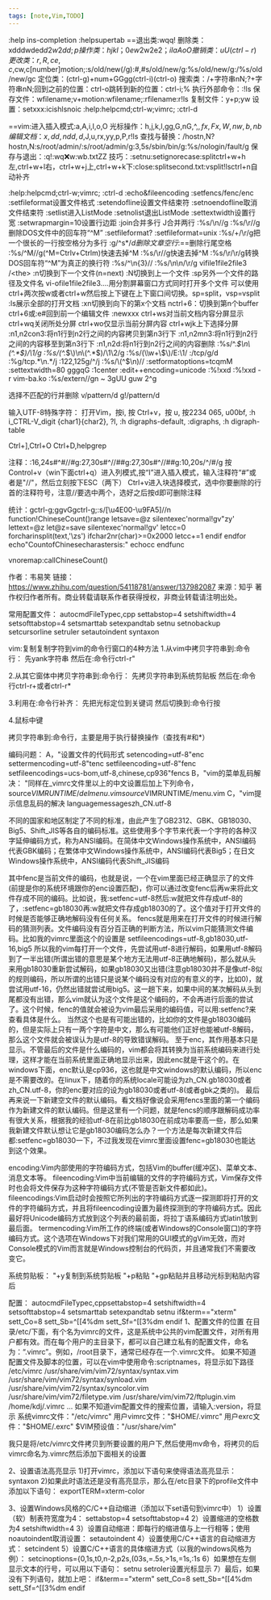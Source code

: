 ```yaml
---
tags: [note,Vim,TODO]
---
```


:help ins-completion
:helpsupertab
==退出类:wqq!
删除类：xdddwded$d2w2dd;p
操作类：hjkl；0ew$2w2e2$；iIaAoO
撤销类：uU(ctrl-r)
更改类：r,R,ce,c$,cw,c[number]motion;:s/old/new(/g):#,#s/old/new/g:%s/old/new/g:/%s/old/new/gc
定位类：(ctrl-g)+num+GGgg(ctrl-i)(ctrl-o)
搜索类：/+字符串nN;?+字符串nN;回到之前的位置：ctrl-o跳转到新的位置：ctrl-i;%
执行外部命令：:!ls
保存文件：wfilename;v+motion:wfilename;:rfilename:r!ls
复制文件：y+p;yw
设置：setxxx:icishlsnoic
:help:helpcmd;ctrl-w;vimrc;
:ctrl-d<TAB>

==vim:进入插入模式:a,A,i,I,o,O
光标操作：h,j,k,l,gg,G,nG,^,$,fx,Fx,W,nw,b,nb
编辑文档：x,dd,ndd,d$,J,u,rx,yy,p,P,r!ls
查找与替换：/hostn,N?hostn,N:s/root/admin/:s/root/admin/g:3,5s/sbin/bin/g:%s/nologin/fault/g
保存与退出：:q!:wq:x:w:wb.txtZZ
技巧：:setnu:setignorecase:splitctrl+w+h左,ctrl+w+l右，ctrl+w+j上,ctrl+w+k下:close:splitsecond.txt:vsplit!lsctrl+n自动补齐

:help:helpcmd;ctrl-w;vimrc;
:ctrl-d<TAB>
:echo&fileencoding
:setfencs/fenc/enc
:setfileformat设置文件格式
:setendofline设置文件结束符
:setnoendofline取消文件结束符
:setlist进入ListMode
:setnolist退出ListMode
:settextwidth设置行宽
:setwrapmargin=10设置行边距
:join合并多行
J合并两行
:%s/\n//g
:%s/\r//g删除DOS文件中的回车符“^M”
:setfileformat?
:setfileformat=unix
:%s/+/\r/g把一个很长的一行按空格分为多行
:g/^s*$/d删除文章空行
:%s=*$==删除行尾空格
:%s/^M//g(^M=Ctrlv+Ctrlm)快速去掉^M
:%s/\r//g快速去掉^M
:%s/\r/\r/g转换DOS回车符“^M”为真正的换行符
:%s/^\n\{3}//
:%s/\n\n/\r/g
vifile1file2file3
/\<the\>
:n切换到下一个文件(n=next)
:N切换到上一个文件
:sp另外一个文件的路径及文件名
vi-ofile1file2file3....用分割屏幕窗口方式同时打开多个文件
可以使用ctrl+两次按w或者ctrl+w然后按上下键在上下窗口间切换。sp=split，vsp=vsplit
:ls展示全部的打开文档
:xn切换到向下的第x个文档
nctrl+6：切换到第n个buffer
ctrl+6或:e#回到前一个编辑文件
:newxxx
ctrl+ws对当前文档内容分屏显示
ctrl+wq关闭所处分屏
ctrl+wo仅显示当前分屏内容
ctrl+wjk上下选择分屏
:n1,n2con3:将n1行到n2行之间的内容拷贝到第n3行下
:n1,n2mn3:将n1行到n2行之间的内容移至到第n3行下
:n1,n2d:将n1行到n2行之间的内容删除
:%s/^.*$\n\(^.*$\)/\1/g
:%s/\(^.*$\)\n\(^.*$\)/\1\2/g
:%s/\(\\\w\+\\$\)/E:\1/
:/tcp/g/d
:%g/tcp.*\n.*/j
:122,125g/^/j
:%s/\(^$\n\)//
:setformatoptions=tcqmM
:settextwidth=80
gggqG
:1center
:edit++encoding=unicode
:%!xxd
:%!xxd -r
vim-ba.ko
:%s/extern//gn
~
3gUU
guw
2^g

选择不匹配的行并删除
v/pattern/d
g!/pattern/d

输入UTF-8特殊字符：
打开Vim，按i, 按 Ctrl+v，按 u, 按2234
<C-v>065, <C-v>u00bf, :h  i_CTRL-V_digit
<C-k>{char1}{char2}, <C-k>?I, :h  digraphs-default, :digraphs, :h  digraph-table

Ctrl+],Ctrl+O
Ctrl+D,helpgrep

注释：:16,24s#^#//#g:27,30s#^//##g:27,30s#^//##g:10,20s/^/#/g
按Control+v（win下面ctrl+q）进入列模式,按“I”进入插入模式，输入注释符“#”或者是"//"，然后立刻按下ESC（两下）
Ctrl+v进入块选择模式，选中你要删除的行首的注释符号，注意//要选中两个，选好之后按d即可删除注释

统计：gctrl-g;ggvGgctrl-g;:s/[\u4E00-\u9FA5]//n
function!ChineseCount()range
	letsave=@z
	silentexec'normal!gv"zy'
	lettext=@z
	let@z=save
	silentexec'normal!gv'
	letcc=0
	forcharinsplit(text,'\zs')
		ifchar2nr(char)>=0x2000
			letcc+=1
		endif
	endfor
	echo"CountofChinesecharastersis:"
	echocc
endfunc

vnoremap<F7>:callChineseCount()<cr>

作者：韦易笑
链接：https://www.zhihu.com/question/54118781/answer/137982087
来源：知乎
著作权归作者所有。商业转载请联系作者获得授权，非商业转载请注明出处。


常用配置文件：
autocmdFileTypec,cpp
settabstop=4
setshiftwidth=4
setsofttabstop=4
setsmarttab
setexpandtab
setnu
setnobackup
setcursorline
setruler
setautoindent
syntaxon

vim:复制复制字符到vim的命令行窗口的4种方法
1.从vim中拷贝字符串到:命令行：
先yank字符串
然后在:命令行ctrl-r"

2.从其它窗体中拷贝字符串到:命令行：
先拷贝字符串到系统剪贴板
然后在:命令行ctrl-r+或者ctrl-r*

3.利用<CTRL-R><CTRL-W>在:命令行补齐：
先把光标定位到关键词
然后切换到:命令行按<CTRL-R><CTRL-W>

4.鼠标中键

拷贝字符串到:命令行，主要是用于执行替换操作（查找有#和*）

编码问题：
A，"设置文件的代码形式
setencoding=utf-8"enc
settermencoding=utf-8"tenc
setfileencoding=utf-8"fenc
setfileencodings=ucs-bom,utf-8,chinese,cp936"fencs
B，"vim的菜单乱码解决：
"同样在_vimrc文件里以上的中文设置后加上下列命令，
source$VIMRUNTIME/delmenu.vim
source$VIMRUNTIME/menu.vim
C，"vim提示信息乱码的解决
languagemessageszh_CN.utf-8

不同的国家和地区制定了不同的标准，由此产生了GB2312、GBK、GB18030、Big5、Shift_JIS等各自的编码标准。这些使用多个字节来代表一个字符的各种汉字延伸编码方式，称为ANSI编码。在简体中文Windows操作系统中，ANSI编码代表GBK编码；在繁体中文Windows操作系统中，ANSI编码代表Big5；在日文Windows操作系统中，ANSI编码代表Shift_JIS编码

其中fenc是当前文件的编码，也就是说，一个在vim里面已经正确显示了的文件(前提是你的系统环境跟你的enc设置匹配)，你可以通过改变fenc后再w来将此文件存成不同的编码。比如说，我:setfenc=utf-8然后:w就把文件存成utf-8的了，:setfenc=gb18030再:w就把文件存成gb18030的了。这个值对于打开文件的时候是否能够正确地解码没有任何关系。
fencs就是用来在打开文件的时候进行解码的猜测列表。文件编码没有百分百正确的判断方法，所以vim只能猜测文件编码。比如我的vimrc里面这个的设置是
setfileencodings=utf-8,gb18030,utf-16,big5
所以我的vim每打开一个文件，先尝试用utf-8进行解码，如果用utf-8解码到了一半出错(所谓出错的意思是某个地方无法用utf-8正确地解码)，那么就从头来用gb18030重新尝试解码，如果gb18030又出错(注意gb18030并不是像utf-8似的规则编码，所以所谓的出错只是说某个编码没有对应的有意义的字，比如0)，就尝试用utf-16，仍然出错就尝试用big5。这一趟下来，如果中间的某次解码从头到尾都没有出错，那么vim就认为这个文件是这个编码的，不会再进行后面的尝试了。这个时候，fenc的值就会被设为vim最后采用的编码值，可以用:setfenc?来查看具体是什么。
当然这个也是有可能出错的，比如你的文件是gb18030编码的，但是实际上只有一两个字符是中文，那么有可能他们正好也能被utf-8解码，那么这个文件就会被误认为是utf-8的导致错误解码。
至于enc，其作用基本只是显示。不管最后的文件是什么编码的，vim都会将其转换为当前系统编码来进行处理，这样才能在当前系统里面正确地显示出来，因此enc就是干这个的。在windows下面，enc默认是cp936，这也就是中文windows的默认编码，所以enc是不需要改的。在linux下，随着你的系统locale可能设为zh_CN.gb18030或者zh_CN.utf-8，你的enc要对应的设为gb18030或者utf-8(或者gbk之类的)。
最后再来说一下新建空文件的默认编码。看文档好像说会采用fencs里面的第一个编码作为新建文件的默认编码。但是这里有一个问题，就是fencs的顺序跟解码成功率有很大关系，根据我的经验utf-8在前比gb18030在前成功率要高一些，那么如果我新建文件默认想让它是gb18030编码怎么办？一个方法是每次新建文件后都:setfenc=gb18030一下，不过我发现在vimrc里面设置fenc=gb18030也能达到这个效果。

encoding:Vim内部使用的字符编码方式，包括Vim的buffer(缓冲区)、菜单文本、消息文本等。
fileencoding:Vim中当前编辑的文件的字符编码方式，Vim保存文件时也会将文件保存为这种字符编码方式(不管是否新文件都如此)。
fileencodings:Vim启动时会按照它所列出的字符编码方式逐一探测即将打开的文件的字符编码方式，并且将fileencoding设置为最终探测到的字符编码方式。因此最好将Unicode编码方式放到这个列表的最前面，将拉丁语系编码方式latin1放到最后面。
termencoding:Vim所工作的终端(或者Windows的Console窗口)的字符编码方式。这个选项在Windows下对我们常用的GUI模式的gVim无效，而对Console模式的Vim而言就是Windows控制台的代码页，并且通常我们不需要改变它。

系统剪贴板：
"+y复制到系统剪贴板
"+p粘贴
"+gp粘贴并且移动光标到粘贴内容后

配置：
autocmdFileTypec,cppsettabstop=4
setshiftwidth=4
setsofttabstop=4
setsmarttab
setexpandtab
setnu
if&term=="xterm"
sett_Co=8
sett_Sb=^[[4%dm
sett_Sf=^[[3%dm
endif
1、配置文件的位置
在目录/etc/下面，有个名为vimrc的文件，这是系统中公共的vim配置文件，对所有用户都有效。而在每个用户的主目录下，都可以自己建立私有的配置文件，命名为：“.vimrc”。例如，/root目录下，通常已经存在一个.vimrc文件。
如果不知道配置文件及脚本的位置，可以在vim中使用命令:scriptnames，将显示如下路径
/etc/vimrc
/usr/share/vim/vim72/syntax/syntax.vim
/usr/share/vim/vim72/syntax/synload.vim
/usr/share/vim/vim72/syntax/syncolor.vim
/usr/share/vim/vim72/filetype.vim
/usr/share/vim/vim72/ftplugin.vim
/home/kdj/.vimrc
...
如果不知道vim配置文件的搜索位置，请输入:version，将显示
系统vimrc文件："/etc/vimrc"
用户vimrc文件："$HOME/.vimrc"
用户exrc文件："$HOME/.exrc"
$VIM预设值："/usr/share/vim"

我只是将/etc/vimrc文件拷贝到所要设置的用户下,然后使用mv命令，将拷贝的后vimrc命名为.vimrc然后添加下面相关的设置


2、设置语法高亮显示
1)打开vimrc，添加以下语句来使得语法高亮显示：
syntaxon
2)如果此时语法还是没有高亮显示，那么在/etc目录下的profile文件中添加以下语句：
exportTERM=xterm-color


3、设置Windows风格的C/C++自动缩进（添加以下set语句到vimrc中）
1）设置（软）制表符宽度为4：
settabstop=4
setsofttabstop=4
2）设置缩进的空格数为4
setshiftwidth=4
3）设置自动缩进：即每行的缩进值与上一行相等；使用noautoindent取消设置：
setautoindent
4）设置使用C/C++语言的自动缩进方式：
setcindent
5）设置C/C++语言的具体缩进方式（以我的windows风格为例）：
setcinoptions={0,1s,t0,n-2,p2s,(03s,=.5s,>1s,=1s,:1s
6）如果想在左侧显示文本的行号，可以用以下语句：
setnu
setroler设置光标显示
7）最后，如果没有下列语句，就加上吧：
if&term=="xterm"
sett_Co=8
sett_Sb=^[[4%dm
sett_Sf=^[[3%dm
endif

